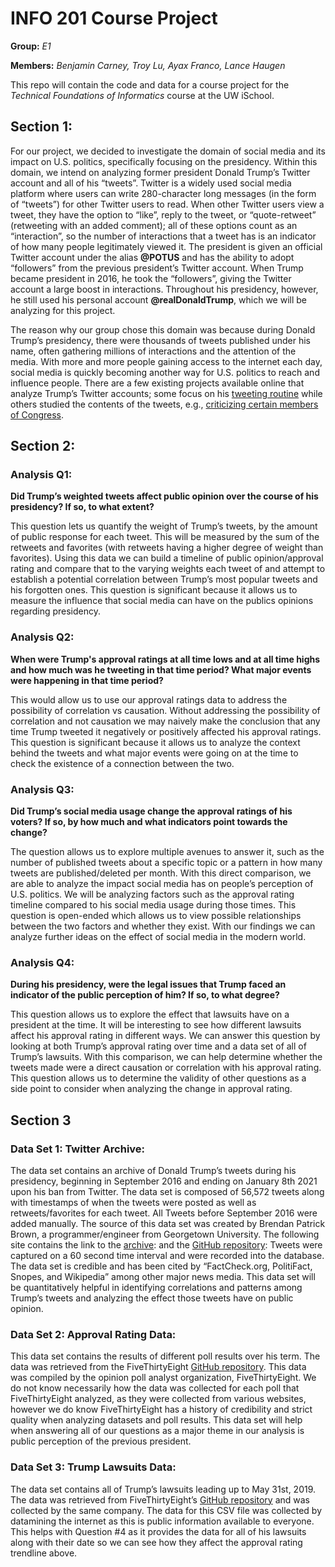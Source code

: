 # INFO 201 Course Project

**Group:** *E1*

**Members:** *Benjamin Carney, Troy Lu, Ayax Franco, Lance Haugen*

This repo will contain the code and data for a course project
for the _Technical Foundations of Informatics_ course at the UW iSchool.

## Section 1:

For our project, we decided to investigate the domain of social media and its impact on U.S. politics, specifically focusing on the presidency. Within this domain, we intend on analyzing former president Donald Trump’s Twitter account and all of his “tweets”. Twitter is a widely used social media platform where users can write 280-character long messages (in the form of “tweets”) for other Twitter users to read. When other Twitter users view a tweet, they have the option to “like”, reply to the tweet, or “quote-retweet” (retweeting with an added comment); all of these options count as an “interaction”, so the number of interactions that a tweet has is an indicator of how many people legitimately viewed it. The president is given an official Twitter account under the alias **@POTUS** and has the ability to adopt “followers” from the previous president’s Twitter account. When Trump became president in 2016, he took the “followers”, giving the Twitter account a large boost in interactions. Throughout his presidency, however, he still used his personal account **@realDonaldTrump**, which we will be analyzing for this project.

The reason why our group chose this domain was because during Donald Trump’s presidency, there were thousands of tweets published under his name, often gathering millions of interactions and the attention of the media. With more and more people gaining access to the internet each day, social media is quickly becoming another way for U.S. politics to reach and influence people. There are a few existing projects available online that analyze Trump’s Twitter accounts; some focus on his [tweeting routine](https://www.brandwatch.com/blog/react-realdonaldtrump-vs-potus/) while others studied the contents of the tweets, e.g., [criticizing certain members of Congress](https://www.npr.org/2019/10/10/768646968/as-summer-heated-up-trumps-tweets-about-non-white-democrats-intensified).


## Section 2:

### Analysis Q1:
**Did Trump’s weighted tweets affect public opinion over the course of his presidency? If so, to what extent?**

This question lets us quantify the weight of Trump’s tweets, by the amount of public response for each tweet. This will be measured by the sum of the retweets and favorites (with retweets having a higher degree of weight than favorites). Using this data we can build a timeline of public opinion/approval rating and compare that to the varying weights each tweet of and attempt to establish a potential correlation between Trump’s most popular tweets and his forgotten ones. This question is significant because it allows us to measure the influence that social media can have on the publics opinions regarding presidency.


### Analysis Q2:
 **When were Trump's approval ratings at all time lows and at all time highs and how much was he tweeting in that time period? What major events were happening in that time period?**

 This would allow us to use our approval ratings data to address the possibility of correlation vs causation. Without addressing the possibility of correlation and not causation we may naively make the conclusion that any time Trump tweeted it negatively or positively affected his approval ratings. This question is significant because it allows us to analyze the context behind the tweets and what major events were going on at the time to check the existence of a connection between the two.

### Analysis Q3:
**Did Trump’s social media usage change the approval ratings of his voters? If so, by how much and what indicators point towards the change?**

The question allows us to explore multiple avenues to answer it, such as the number of published tweets about a specific topic or a pattern in how many tweets are published/deleted per month. With this direct comparison, we are able to analyze the impact social media has on people’s perception of U.S. politics. We will be analyzing factors such as the approval rating timeline compared to his social media usage during those times. This question is open-ended which allows us to view possible relationships between the two factors and whether they exist. With our findings we can analyze further ideas on the effect of social media in the modern world.

### Analysis Q4:
**During his presidency, were the legal issues that Trump faced an indicator of the public perception of him? If so, to what degree?**

This question allows us to explore the effect that lawsuits have on a president at the time. It will be interesting to see how different lawsuits affect his approval rating in different ways. We can answer this question by looking at both Trump’s approval rating over time and a data set of all of Trump’s lawsuits. With this comparison, we can help determine whether the tweets made were a direct causation or correlation with his approval rating. This question allows us to determine the validity of other questions as a side point to consider when analyzing the change in approval rating.




## Section 3
### Data Set 1: Twitter Archive:
The data set contains an archive of Donald Trump’s tweets during his presidency, beginning in September 2016 and ending on January 8th 2021 upon his ban from Twitter. The data set is composed of 56,572 tweets along with timestamps of when the tweets were posted as well as retweets/favorites for each tweet. All Tweets before September 2016 were added manually. The source of this data set was created by Brendan Patrick Brown, a programmer/engineer from Georgetown University.
The following site contains the link to the [archive](https://www.thetrumparchive.com): and the [GitHub repository](https://github.com/bpb27/tta-elastic):
Tweets were captured on a 60 second time interval and were recorded into the database.
The data set is credible and has been cited by “FactCheck.org, PolitiFact, Snopes, and Wikipedia” among other major news media. This data set will be quantitatively helpful in identifying correlations and patterns among Trump’s tweets and analyzing the effect those tweets have on public opinion.


### Data Set 2: Approval Rating Data:
This data set contains the results of different poll results over his term.
The data was retrieved from the FiveThirtyEight [GitHub repository](https://github.com/fivethirtyeight/data/tree/master/trump-approval-ratings).
This data was compiled by the opinion poll analyst organization, FiveThirtyEight. We do not know necessarily how the data was collected for each poll that FiveThirtyEight analyzed, as they were collected from various websites, however we do know FiveThirtyEight has a history of credibility and strict quality when analyzing datasets and poll results. This data set will help when answering all of our questions as a major theme in our analysis is public perception of the previous president.

### Data Set 3: Trump Lawsuits Data:
The data set contains all of Trump’s lawsuits leading up to May 31st, 2019.
The data was retrieved from FiveThirtyEight’s [GitHub repository](https://github.com/fivethirtyeight/data/blob/master/trump-lawsuits/trump-lawsuits.csv)
and was collected by the same company. The data for this CSV file was collected by datamining the internet as this is public information available to everyone. This helps with Question #4 as it provides the data for all of his lawsuits along with their date so we can see how they affect the approval rating trendline above.
